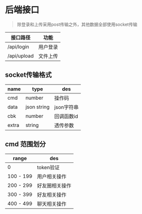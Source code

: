 # 后端接口

> 除登录和上传采用post传输之外，其他数据全部使用socket传输

接口路径 | 功能
--- | ---
/api/login | 用户登录
/api/upload | 文件上传

## socket传输格式

name | type | des
--- | --- | ---
cmd | number | 操作码
data | json string | json字符串
cbk | number | 回调函数id
extra | string | 透传参数

## cmd 范围划分

range | des
--- | ---
0 | token验证
100 - 199 | 用户相关操作
200 - 299| 好友圈相关操作
300 - 399 | 好友相关操作
400 - 499 | 聊天相关操作